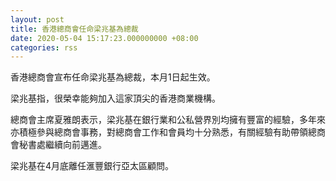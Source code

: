 ```yaml
---
layout: post
title: 香港總商會任命梁兆基為總裁
date: 2020-05-04 15:17:23.000000000 +08:00
categories: rss
---
```


香港總商會宣布任命梁兆基為總裁，本月1日起生效。

梁兆基指，很榮幸能夠加入這家頂尖的香港商業機構。

總商會主席夏雅朗表示，梁兆基在銀行業和公私營界別均擁有豐富的經驗，多年來亦積極參與總商會事務，對總商會工作和會員均十分熟悉，有關經驗有助帶領總商會秘書處繼續向前邁進。

梁兆基在4月底離任滙豐銀行亞太區顧問。
